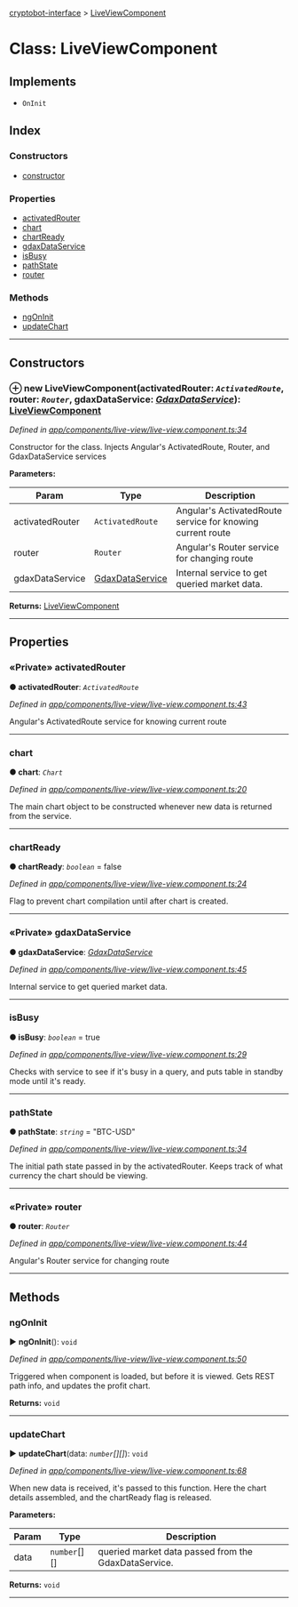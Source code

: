 [cryptobot-interface](../README.md) > [LiveViewComponent](../classes/liveviewcomponent.md)



# Class: LiveViewComponent

## Implements

* `OnInit`

## Index

### Constructors

* [constructor](liveviewcomponent.md#markdown-header-constructor)


### Properties

* [activatedRouter](liveviewcomponent.md#markdown-header-private-activatedrouter)
* [chart](liveviewcomponent.md#markdown-header-chart)
* [chartReady](liveviewcomponent.md#markdown-header-chartready)
* [gdaxDataService](liveviewcomponent.md#markdown-header-private-gdaxdataservice)
* [isBusy](liveviewcomponent.md#markdown-header-isbusy)
* [pathState](liveviewcomponent.md#markdown-header-pathstate)
* [router](liveviewcomponent.md#markdown-header-private-router)


### Methods

* [ngOnInit](liveviewcomponent.md#markdown-header-ngoninit)
* [updateChart](liveviewcomponent.md#markdown-header-updatechart)



---
## Constructors



### ⊕ **new LiveViewComponent**(activatedRouter: *`ActivatedRoute`*, router: *`Router`*, gdaxDataService: *[GdaxDataService](gdaxdataservice.md)*): [LiveViewComponent](liveviewcomponent.md)


*Defined in [app/components/live-view/live-view.component.ts:34](https://github.com/WilliamRADFunk/cryptobot-interface/blob/a748707/src/app/components/live-view/live-view.component.ts#L34)*



Constructor for the class. Injects Angular's ActivatedRoute, Router, and GdaxDataService services


**Parameters:**

| Param | Type | Description |
| ------ | ------ | ------ |
| activatedRouter | `ActivatedRoute`   |  Angular's ActivatedRoute service for knowing current route |
| router | `Router`   |  Angular's Router service for changing route |
| gdaxDataService | [GdaxDataService](gdaxdataservice.md)   |  Internal service to get queried market data. |





**Returns:** [LiveViewComponent](liveviewcomponent.md)

---


## Properties


### «Private» activatedRouter

**●  activatedRouter**:  *`ActivatedRoute`* 

*Defined in [app/components/live-view/live-view.component.ts:43](https://github.com/WilliamRADFunk/cryptobot-interface/blob/a748707/src/app/components/live-view/live-view.component.ts#L43)*



Angular's ActivatedRoute service for knowing current route




___



###  chart

**●  chart**:  *`Chart`* 

*Defined in [app/components/live-view/live-view.component.ts:20](https://github.com/WilliamRADFunk/cryptobot-interface/blob/a748707/src/app/components/live-view/live-view.component.ts#L20)*



The main chart object to be constructed whenever new data is returned from the service.




___



###  chartReady

**●  chartReady**:  *`boolean`*  = false

*Defined in [app/components/live-view/live-view.component.ts:24](https://github.com/WilliamRADFunk/cryptobot-interface/blob/a748707/src/app/components/live-view/live-view.component.ts#L24)*



Flag to prevent chart compilation until after chart is created.




___



### «Private» gdaxDataService

**●  gdaxDataService**:  *[GdaxDataService](gdaxdataservice.md)* 

*Defined in [app/components/live-view/live-view.component.ts:45](https://github.com/WilliamRADFunk/cryptobot-interface/blob/a748707/src/app/components/live-view/live-view.component.ts#L45)*



Internal service to get queried market data.




___



###  isBusy

**●  isBusy**:  *`boolean`*  = true

*Defined in [app/components/live-view/live-view.component.ts:29](https://github.com/WilliamRADFunk/cryptobot-interface/blob/a748707/src/app/components/live-view/live-view.component.ts#L29)*



Checks with service to see if it's busy in a query, and puts table in standby mode until it's ready.




___



###  pathState

**●  pathState**:  *`string`*  = "BTC-USD"

*Defined in [app/components/live-view/live-view.component.ts:34](https://github.com/WilliamRADFunk/cryptobot-interface/blob/a748707/src/app/components/live-view/live-view.component.ts#L34)*



The initial path state passed in by the activatedRouter. Keeps track of what currency the chart should be viewing.




___



### «Private» router

**●  router**:  *`Router`* 

*Defined in [app/components/live-view/live-view.component.ts:44](https://github.com/WilliamRADFunk/cryptobot-interface/blob/a748707/src/app/components/live-view/live-view.component.ts#L44)*



Angular's Router service for changing route




___


## Methods


###  ngOnInit

► **ngOnInit**(): `void`



*Defined in [app/components/live-view/live-view.component.ts:50](https://github.com/WilliamRADFunk/cryptobot-interface/blob/a748707/src/app/components/live-view/live-view.component.ts#L50)*



Triggered when component is loaded, but before it is viewed. Gets REST path info, and updates the profit chart.




**Returns:** `void`





___



###  updateChart

► **updateChart**(data: *`number`[][]*): `void`



*Defined in [app/components/live-view/live-view.component.ts:68](https://github.com/WilliamRADFunk/cryptobot-interface/blob/a748707/src/app/components/live-view/live-view.component.ts#L68)*



When new data is received, it's passed to this function. Here the chart details assembled, and the chartReady flag is released.


**Parameters:**

| Param | Type | Description |
| ------ | ------ | ------ |
| data | `number`[][]   |  queried market data passed from the GdaxDataService. |





**Returns:** `void`





___


